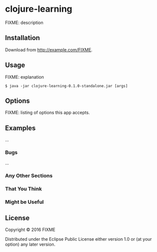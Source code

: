 # clojure-learning

FIXME: description

## Installation

Download from http://example.com/FIXME.

## Usage

FIXME: explanation

    $ java -jar clojure-learning-0.1.0-standalone.jar [args]

## Options

FIXME: listing of options this app accepts.

## Examples

...

### Bugs

...

### Any Other Sections
### That You Think
### Might be Useful

## License

Copyright © 2016 FIXME

Distributed under the Eclipse Public License either version 1.0 or (at
your option) any later version.
